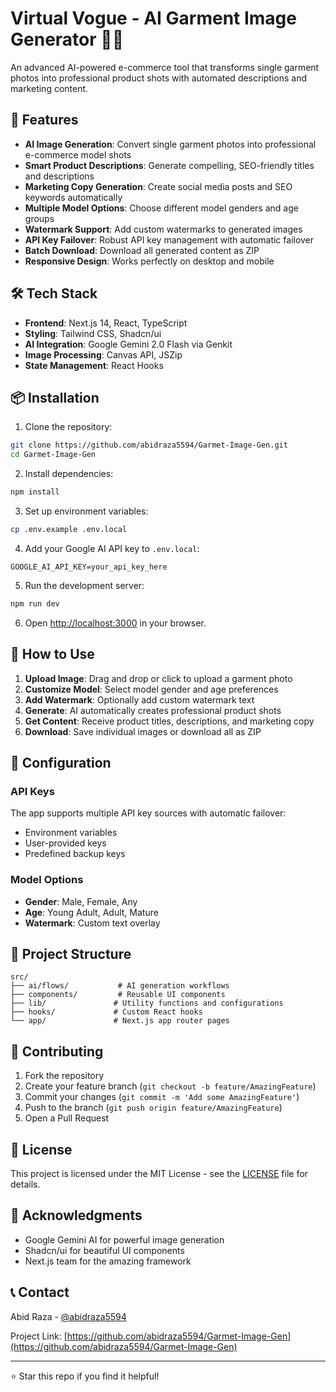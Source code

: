 # Virtual Vogue - AI Garment Image Generator 👗✨

An advanced AI-powered e-commerce tool that transforms single garment photos into professional product shots with automated descriptions and marketing content.

## 🚀 Features

- **AI Image Generation**: Convert single garment photos into professional e-commerce model shots
- **Smart Product Descriptions**: Generate compelling, SEO-friendly titles and descriptions
- **Marketing Copy Generation**: Create social media posts and SEO keywords automatically
- **Multiple Model Options**: Choose different model genders and age groups
- **Watermark Support**: Add custom watermarks to generated images
- **API Key Failover**: Robust API key management with automatic failover
- **Batch Download**: Download all generated content as ZIP
- **Responsive Design**: Works perfectly on desktop and mobile

## 🛠️ Tech Stack

- **Frontend**: Next.js 14, React, TypeScript
- **Styling**: Tailwind CSS, Shadcn/ui
- **AI Integration**: Google Gemini 2.0 Flash via Genkit
- **Image Processing**: Canvas API, JSZip
- **State Management**: React Hooks

## 📦 Installation

1. Clone the repository:
```bash
git clone https://github.com/abidraza5594/Garmet-Image-Gen.git
cd Garmet-Image-Gen
```

2. Install dependencies:
```bash
npm install
```

3. Set up environment variables:
```bash
cp .env.example .env.local
```

4. Add your Google AI API key to `.env.local`:
```
GOOGLE_AI_API_KEY=your_api_key_here
```

5. Run the development server:
```bash
npm run dev
```

6. Open [http://localhost:3000](http://localhost:3000) in your browser.

## 🎯 How to Use

1. **Upload Image**: Drag and drop or click to upload a garment photo
2. **Customize Model**: Select model gender and age preferences
3. **Add Watermark**: Optionally add custom watermark text
4. **Generate**: AI automatically creates professional product shots
5. **Get Content**: Receive product titles, descriptions, and marketing copy
6. **Download**: Save individual images or download all as ZIP

## 🔧 Configuration

### API Keys
The app supports multiple API key sources with automatic failover:
- Environment variables
- User-provided keys
- Predefined backup keys

### Model Options
- **Gender**: Male, Female, Any
- **Age**: Young Adult, Adult, Mature
- **Watermark**: Custom text overlay

## 📁 Project Structure

```
src/
├── ai/flows/           # AI generation workflows
├── components/         # Reusable UI components
├── lib/               # Utility functions and configurations
├── hooks/             # Custom React hooks
└── app/               # Next.js app router pages
```

## 🤝 Contributing

1. Fork the repository
2. Create your feature branch (`git checkout -b feature/AmazingFeature`)
3. Commit your changes (`git commit -m 'Add some AmazingFeature'`)
4. Push to the branch (`git push origin feature/AmazingFeature`)
5. Open a Pull Request

## 📄 License

This project is licensed under the MIT License - see the [LICENSE](LICENSE) file for details.

## 🙏 Acknowledgments

- Google Gemini AI for powerful image generation
- Shadcn/ui for beautiful UI components
- Next.js team for the amazing framework

## 📞 Contact

Abid Raza - [@abidraza5594](https://github.com/abidraza5594)

Project Link: [https://github.com/abidraza5594/Garmet-Image-Gen](https://github.com/abidraza5594/Garmet-Image-Gen)

---

⭐ Star this repo if you find it helpful!
